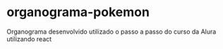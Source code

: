 # organograma-pokemon
Organograma desenvolvido utilizado o passo a passo do curso da Alura utilizando react
